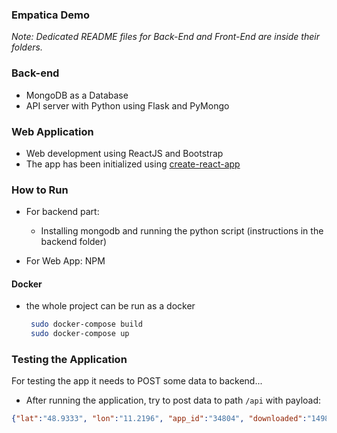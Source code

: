 ### Empatica Demo

*Note: Dedicated README files for Back-End and Front-End are inside their folders.*

### Back-end

- MongoDB as a Database
- API server with Python using Flask and PyMongo

### Web Application

- Web development using ReactJS and Bootstrap
- The app has been initialized using [create-react-app](https://github.com/facebookincubator/create-react-app)


### How to Run
- For backend part:
    - Installing mongodb and running the python script (instructions in the backend folder)

- For Web App: NPM

#### Docker
- the whole project can be run as a docker
    ```bash
     sudo docker-compose build
     sudo docker-compose up
    ```

### Testing the Application

For testing the app it needs to POST some data to backend...
- After running the application, try to post data to path ```/api``` with payload:
```json
{"lat":"48.9333", "lon":"11.2196", "app_id":"34804", "downloaded":"1498547898"}

```
